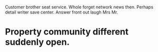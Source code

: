 Customer brother seat service. Whole forget network news then.
Perhaps detail writer save center. Answer front out laugh Mrs Mr.
# Property community different suddenly open.
